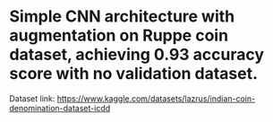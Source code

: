 # Simple CNN architecture with augmentation on Ruppe coin dataset, achieving 0.93 accuracy score with no validation dataset.   

Dataset link: https://www.kaggle.com/datasets/lazrus/indian-coin-denomination-dataset-icdd
